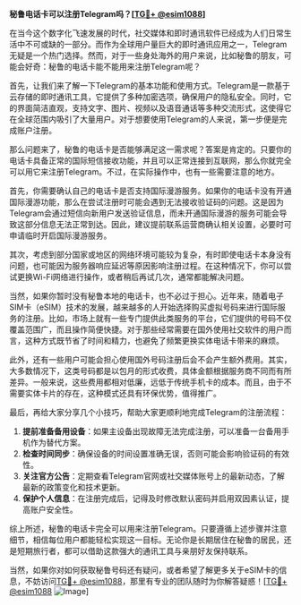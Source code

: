 **秘鲁电话卡可以注册Telegram吗？[[TG💪+ @esim1088](https://t.me/s/esim1088)]**

在当今这个数字化飞速发展的时代，社交媒体和即时通讯软件已经成为人们日常生活中不可或缺的一部分。而作为全球用户量巨大的即时通讯应用之一，Telegram无疑是一个热门选择。然而，对于一些身处海外的用户来说，比如秘鲁的朋友，可能会好奇：秘鲁的电话卡能不能用来注册Telegram呢？

首先，让我们来了解一下Telegram的基本功能和使用方式。Telegram是一款基于云存储的即时通讯工具，它提供了多种加密选项，确保用户的隐私安全。同时，它的界面简洁直观，支持文字、图片、视频以及语音通话等多种交流形式，这使得它在全球范围内吸引了大量用户。对于想要使用Telegram的人来说，第一步便是完成账户注册。

那么问题来了，秘鲁的电话卡是否能够满足这一需求呢？答案是肯定的。只要你的电话卡具备正常的国际短信接收功能，并且可以正常连接到互联网，那么你就完全可以用它来注册Telegram。不过，在实际操作中，也有一些需要注意的地方。

首先，你需要确认自己的电话卡是否支持国际漫游服务。如果你的电话卡没有开通国际漫游功能，那么在尝试注册时可能会遇到无法接收验证码的问题。这是因为Telegram会通过短信向新用户发送验证信息，而未开通国际漫游的服务可能会导致这部分信息无法正常到达。因此，建议提前联系运营商确认相关设置，必要时可申请临时开启国际漫游服务。

其次，考虑到部分国家或地区的网络环境可能较为复杂，有时即使电话卡本身没有问题，也可能因为服务器响应延迟等原因影响注册过程。在这种情况下，你可以尝试更换Wi-Fi网络进行操作，或者稍后再试几次，通常都能解决问题。

当然，如果你暂时没有秘鲁本地的电话卡，也不必过于担心。近年来，随着电子SIM卡（eSIM）技术的发展，越来越多的人开始选择购买虚拟号码来进行国际服务的注册。比如，市场上就有一些专门提供此类服务的平台，它们提供的号码不仅覆盖范围广，而且操作简便快捷。对于那些经常需要在国外使用社交软件的用户而言，这种方式既节省了时间和精力，也避免了频繁更换实体电话卡带来的麻烦。

此外，还有一些用户可能会担心使用国外号码注册后会不会产生额外费用。其实，大多数情况下，这类号码都是以包月的形式收费，具体金额根据服务商不同而有所差异。一般来说，这些费用都相对低廉，远低于传统手机卡的成本。而且，由于不需要实体卡片的存在，这种模式还具有环保优势，值得推广。

最后，再给大家分享几个小技巧，帮助大家更顺利地完成Telegram的注册流程：

1. **提前准备备用设备**：如果主设备出现故障无法完成注册，可以准备一台备用手机作为替代方案。
2. **检查时间同步**：确保设备的时间设置准确无误，否则可能会影响验证码的有效性。
3. **关注官方公告**：定期查看Telegram官网或社交媒体账号上的最新动态，了解最新的政策变化和技术更新。
4. **保护个人信息**：在注册完成后，记得及时修改默认密码并启用双因素认证，提高账户安全性。

综上所述，秘鲁的电话卡完全可以用来注册Telegram。只要遵循上述步骤并注意细节，相信每位用户都能轻松实现这一目标。无论你是长期居住在秘鲁的居民，还是短期旅行者，都可以借助这款强大的通讯工具与亲朋好友保持联系。

当然，如果你对如何获取秘鲁号码还有疑问，或者希望了解更多关于eSIM卡的信息，不妨访问[TG💪+ @esim1088](https://t.me/s/esim1088)，那里有专业的团队随时为你解答疑惑！[[TG💪+ @esim1088](https://t.me/s/esim1088) ![Image](https://i.postimg.cc/4NQfJmqS/Snipaste-2025-05-13-00-14-12.png)]
